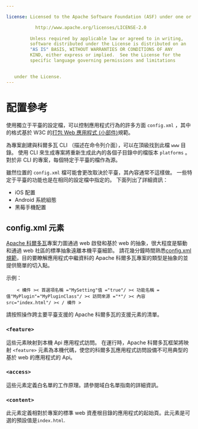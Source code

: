 ```yaml
---

license: Licensed to the Apache Software Foundation (ASF) under one or more contributor license agreements. See the NOTICE file distributed with this work for additional information regarding copyright ownership. The ASF licenses this file to you under the Apache License, Version 2.0 (the "License"); you may not use this file except in compliance with the License. You may obtain a copy of the License at

           http://www.apache.org/licenses/LICENSE-2.0
    
         Unless required by applicable law or agreed to in writing,
         software distributed under the License is distributed on an
         "AS IS" BASIS, WITHOUT WARRANTIES OR CONDITIONS OF ANY
         KIND, either express or implied.  See the License for the
         specific language governing permissions and limitations
    

   under the License.
---
```


# 配置參考

使用獨立于平臺的設定檔，可以控制應用程式行為的許多方面 `config.xml` ，其中的格式基於 W3C 的[打包 Web 應用程式 (小部件)][1]規範。

 [1]: http://www.w3.org/TR/widgets/

為專案創建與科爾多瓦 CLI （描述在命令列介面），可以在頂級找到此檔 `www` 目錄。 使用 CLI 來生成專案將重新生成此內的各個子目錄中的檔版本 `platforms` 。 對於非 CLI 的專案，每個特定于平臺的檔作為源。

雖然位置的 `config.xml` 檔可能會更改取決於平臺，其內容通常不這樣做。 一些特定于平臺的功能也是在相同的設定檔中指定的。 下面列出了詳細資訊：

*   iOS 配置
*   Android 系統組態
*   黑莓手機配置

## config.xml 元素

[Apache 科爾多瓦][2]專案力圖通過 web 啟發和基於 web 的抽象，很大程度是驅動和通過 web 社區的標準抽象遠離本機平臺細節。 請花幾分鐘時間熟悉[config.xml 規範][1]，目的要瞭解應用程式中繼資料的 Apache 科爾多瓦專案的類型是抽象的並提供簡單的切入點。

 [2]: http://cordova.io

示例：

        < 構件 >< 首選項名稱 ="MySetting"值 ="true"/ >< 功能名稱 = 值"MyPlugin"="MyPluginClass"/ >< 訪問來源 ="*"/ >< 內容 src="index.html"/ >< / 構件 >
    

請按照操作跨主要平臺支援的 Apache 科爾多瓦的支援元素的清單。

### `<feature>`

這些元素映射到本機 Api 應用程式訪問。 在運行時，Apache 科爾多瓦框架將映射 `<feature>` 元素為本機代碼，使您的科爾多瓦應用程式訪問設備不可用典型的基於 web 的應用程式的 Api。

### `<access>`

這些元素定義白名單的工作原理。請參閱域白名單指南的詳細資訊。

### `<content>`

此元素定義相對於專案的標準 web 資產根目錄的應用程式的起始頁。此元素是可選的預設值是`index.html`.